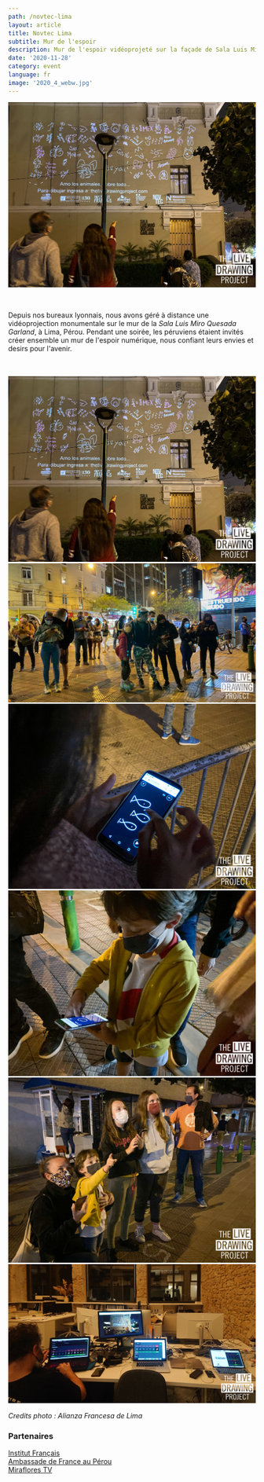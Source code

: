 ```yaml
---
path: /novtec-lima
layout: article
title: Novtec Lima
subtitle: Mur de l'espoir
description: Mur de l'espoir vidéoprojeté sur la façade de Sala Luis Miro Quesada Garland à Lima au Pérou, organisé par l'alliance Française de Lima
date: '2020-11-28'
category: event
language: fr
image: '2020_4_webw.jpg'
---
```


![Images de la façade vidéoprojetée](2020_4_webw.jpg)

<br/>

Depuis nos bureaux lyonnais, nous avons géré à distance une vidéoprojection monumentale sur le mur de la _Sala Luis Miro Quesada Garland_, à Lima, Pérou. Pendant une soirée, les péruviens étaient invités créer ensemble un mur de l'espoir numérique, nous confiant leurs envies et desirs pour l'avenir.

<br/>
<br/>

<photo-grid>
<img src="2020_4_webw.jpg"/>
<img src="2020_6_webw.jpg"/>
<img src="2020_7_webw.jpg"/>
<img src="2020_1_webw.jpg"/>
<img src="2020_2_webw.jpg"/>
<img src="2020_8_webw.jpg"/>
</photo-grid>

_Credits photo : Alianza Francesa de Lima_

### Partenaires

[Institut Français](https://www.institutfrancais.com/)  
[Ambassade de France au Pérou](https://pe.ambafrance.org/)  
[Miraflores TV](https://miraflorestv.pe/)
